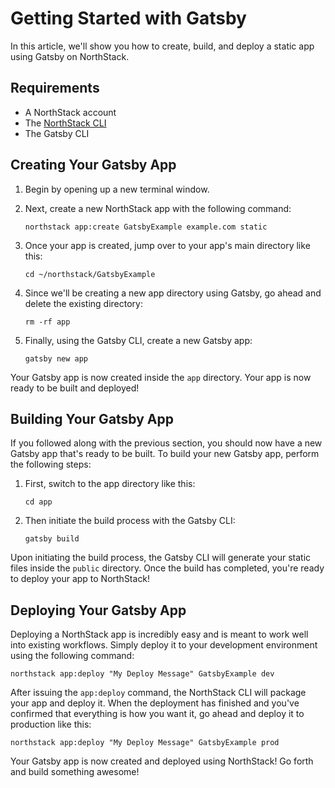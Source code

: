 # Getting Started with Gatsby

In this article, we'll show you how to create, build, and deploy a static app using Gatsby on NorthStack.

## Requirements

* A NorthStack account
* The [NorthStack CLI](/cli/)
* The Gatsby CLI

## Creating Your Gatsby App

1. Begin by opening up a new terminal window.
2. Next, create a new NorthStack app with the following command:

    ```shell
    northstack app:create GatsbyExample example.com static
    ```

3. Once your app is created, jump over to your app's main directory like this:

    ```shell
    cd ~/northstack/GatsbyExample
    ```
4. Since we'll be creating a new app directory using Gatsby, go ahead and delete the existing directory:
   
    ```shell
    rm -rf app
    ```

5. Finally, using the Gatsby CLI, create a new Gatsby app:
   
    ```shell
    gatsby new app
    ```

Your Gatsby app is now created inside the `app` directory. Your app is now ready to be built and deployed!

## Building Your Gatsby App

If you followed along with the previous section, you should now have a new Gatsby app that's ready to be built. To build your new Gatsby app, perform the following steps:

1. First, switch to the app directory like this:
   
    ```shell
    cd app
    ```

2. Then initiate the build process with the Gatsby CLI:
   
    ```shell
    gatsby build
    ```

Upon initiating the build process, the Gatsby CLI will generate your static files inside the `public` directory. Once the build has completed, you're ready to deploy your app to NorthStack!

## Deploying Your Gatsby App

Deploying a NorthStack app is incredibly easy and is meant to work well into existing workflows. Simply deploy it to your development environment using the following command:

```shell
northstack app:deploy "My Deploy Message" GatsbyExample dev
```

After issuing the `app:deploy` command, the NorthStack CLI will package your app and deploy it. When the deployment has finished and you've confirmed that everything is how you want it, go ahead and deploy it to production like this:

```shell
northstack app:deploy "My Deploy Message" GatsbyExample prod
```

Your Gatsby app is now created and deployed using NorthStack! Go forth and build something awesome!